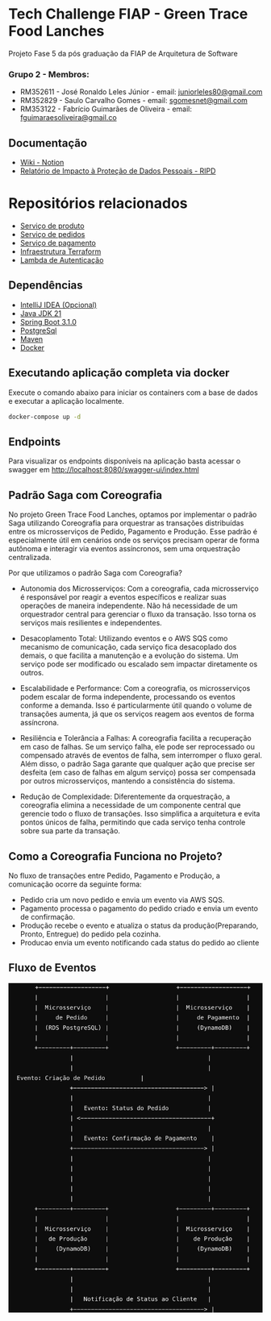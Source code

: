 # Tech Challenge FIAP - Green Trace Food Lanches
Projeto Fase 5 da pós graduação da FIAP de Arquitetura de Software

### Grupo 2 - Membros:
* RM352611 - José Ronaldo Leles Júnior - email: juniorleles80@gmail.com
* RM352829 - Saulo Carvalho Gomes - email: sgomesnet@gmail.com
* RM353122 - Fabrício Guimarães de Oliveira - email: fguimaraesoliveira@gmail.co


## Documentação
* [Wiki - Notion](https://grupo2-techchallenge.notion.site/fda6d866c084429fb7257c1ffc9f12d6?v=703211fd8fc34d9d8b0e2b4da5c3415e)
* [Relatório de Impacto à Proteção de Dados Pessoais - RIPD](https://github.com/FabricioGuimaraesOliveira/fiap-techchallange/blob/main/RIPD.pdf)

# Repositórios relacionados
* [Serviço de produto](https://github.com/FabricioGuimaraesOliveira/fiap-producao)
* [Serviço de pedidos](https://github.com/FabricioGuimaraesOliveira/fiap-techchallange)
* [Serviço de pagamento](https://github.com/FabricioGuimaraesOliveira/fiap-pagamento)
* [Infraestrutura Terraform](https://github.com/FabricioGuimaraesOliveira/fiap-terraform)
* [Lambda de Autenticação](https://github.com/FabricioGuimaraesOliveira/fiap-authentication-lambda)

## Dependências
* [IntelliJ IDEA (Opcional)](https://www.jetbrains.com/idea/download/#section=windows)
* [Java JDK 21](https://www.oracle.com/java/technologies/javase/jdk21-archive-downloads.html)
* [Spring Boot 3.1.0](https://spring.io/projects/spring-boot)
* [PostgreSql](https://www.postgresql.org/download/)
* [Maven](https://maven.apache.org/)
* [Docker](https://www.docker.com/)


## Executando aplicação completa via docker

Execute o comando abaixo para iniciar os containers com a base de dados e executar a aplicação localmente.

```bash
docker-compose up -d
```

## Endpoints
Para visualizar os endpoints disponíveis na aplicação basta acessar o swagger em [http://localhost:8080/swagger-ui/index.html](http://localhost:8080/swagger-ui/index.html)

## Padrão Saga com Coreografia
No projeto Green Trace Food Lanches, optamos por implementar o padrão Saga utilizando Coreografia para orquestrar as transações distribuídas entre os microsserviços de Pedido, Pagamento e Produção. 
Esse padrão é especialmente útil em cenários onde os serviços precisam operar de forma autônoma e interagir via eventos assíncronos, sem uma orquestração centralizada.

Por que utilizamos o padrão Saga com Coreografia?
* Autonomia dos Microsserviços: Com a coreografia, cada microsserviço é responsável por reagir a eventos específicos e realizar suas operações de maneira independente. Não há necessidade de um orquestrador central para gerenciar o fluxo da transação. Isso torna os serviços mais resilientes e independentes.

* Desacoplamento Total: Utilizando eventos e o AWS SQS como mecanismo de comunicação, cada serviço fica desacoplado dos demais, o que facilita a manutenção e a evolução do sistema. Um serviço pode ser modificado ou escalado sem impactar diretamente os outros.

* Escalabilidade e Performance: Com a coreografia, os microsserviços podem escalar de forma independente, processando os eventos conforme a demanda. Isso é particularmente útil quando o volume de transações aumenta, já que os serviços reagem aos eventos de forma assíncrona.

* Resiliência e Tolerância a Falhas: A coreografia facilita a recuperação em caso de falhas. Se um serviço falha, ele pode ser reprocessado ou compensado através de eventos de falha, sem interromper o fluxo geral. Além disso, o padrão Saga garante que qualquer ação que precise ser desfeita (em caso de falhas em algum serviço) possa ser compensada por outros microsserviços, mantendo a consistência do sistema.

* Redução de Complexidade: Diferentemente da orquestração, a coreografia elimina a necessidade de um componente central que gerencie todo o fluxo de transações. Isso simplifica a arquitetura e evita pontos únicos de falha, permitindo que cada serviço tenha controle sobre sua parte da transação.

## Como a Coreografia Funciona no Projeto?
No fluxo de transações entre Pedido, Pagamento e Produção, a comunicação ocorre da seguinte forma:

* Pedido cria um novo pedido e envia um evento via AWS SQS.
* Pagamento processa o pagamento do pedido criado e envia um evento de confirmação.
* Produção recebe o evento e atualiza o status da produção(Preparando, Pronto, Entregue) do pedido pela cozinha.
* Producao envia um evento notificando cada status do pedido ao cliente

## Fluxo de Eventos 
![img.png](fluxo_evento.png)
